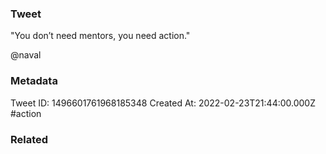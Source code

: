 ### Tweet
"You don’t need mentors, you need action."

@naval

### Metadata
Tweet ID: 1496601761968185348
Created At: 2022-02-23T21:44:00.000Z
#action

### Related

